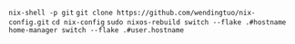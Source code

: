 `nix-shell -p git`
`git clone https://github.com/wendingtuo/nix-config.git`
`cd nix-config`
`sudo nixos-rebuild switch --flake .#hostname`
`home-manager switch --flake .#user.hostname`
